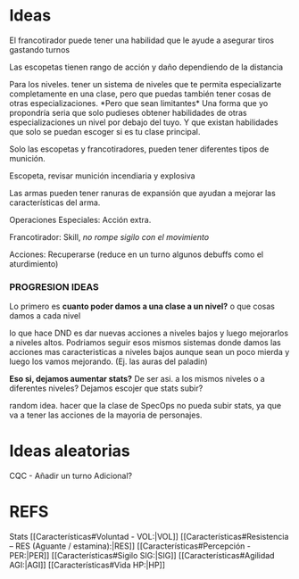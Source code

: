 # Ideas

El francotirador puede tener una habilidad que le ayude a asegurar tiros gastando turnos

Las escopetas tienen rango de acción y daño dependiendo de la distancia

Para los niveles.
 tener un sistema de niveles que te permita especializarte completamente en una clase, pero que puedas también tener cosas de otras especializaciones. \*Pero que sean limitantes\*
 Una forma que yo propondría seria que solo pudieses obtener habilidades de otras especializaciones un nivel por debajo del tuyo. Y que existan habilidades que solo se puedan escoger si es tu clase principal.

 Solo las escopetas y francotiradores, pueden tener diferentes tipos de munición.

Escopeta, revisar munición incendiaria y explosiva

Las armas pueden tener ranuras de expansión que ayudan a mejorar las características del arma.

Operaciones Especiales:
 Acción extra.

Francotirador:
 Skill, _no rompe sigilo con el movimiento_

Acciones: Recuperarse (reduce en un turno algunos debuffs como el aturdimiento)


### PROGRESION IDEAS

Lo primero es **cuanto poder damos a una clase a un nivel?**
o que cosas damos a cada nivel

lo que hace DND es dar nuevas acciones a niveles bajos y luego mejorarlos a niveles altos. Podriamos seguir esos mismos sistemas donde damos las acciones mas caracteristicas a niveles bajos aunque sean un poco mierda y luego los vamos mejorando. (Ej. las auras del paladin)

**Eso si, dejamos aumentar stats?**
De ser asi. a los mismos niveles o a diferentes niveles? Dejamos escojer que stats subir?

random idea. hacer que la clase de SpecOps no pueda subir stats, ya que va a tener las acciones de la mayoria de personajes. 


# Ideas aleatorias

CQC - Añadir un turno Adicional?


# REFS

Stats
[[Características#Voluntad - VOL:|VOL]]
[[Características#Resistencia – RES (Aguante / estamina):|RES]]
[[Características#Percepción - PER:|PER]]
[[Características#Sigilo SIG:|SIG]]
[[Características#Agilidad AGI:|AGI]]
[[Características#Vida HP:|HP]]